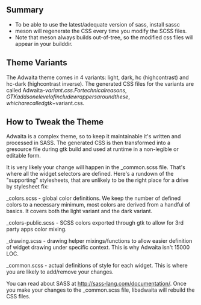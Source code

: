 ## Summary

* To be able to use the latest/adequate version of sass, install sassc
* meson will regenerate the CSS every time you modify the SCSS files.
* Note that meson always builds out-of-tree, so the modified css files will
  appear in your builddir.

## Theme Variants

The Adwaita theme comes in 4 variants: light, dark, hc (highcontrast) and
hc-dark (highcontrast inverse). The generated CSS files for the variants
are called Adwaita-$variant.css. For technical reasons, GTK adds one level
of include wrappers around these, which are called gtk-$variant.css.

## How to Tweak the Theme

Adwaita is a complex theme, so to keep it maintainable it's written and
processed in SASS. The generated CSS is then transformed into a gresource file
during gtk build and used at runtime in a non-legible or editable form.

It is very likely your change will happen in the _common.scss file. That's where
all the widget selectors are defined. Here's a rundown of the "supporting"
stylesheets, that are unlikely to be the right place for a drive by stylesheet
fix:

_colors.scss        - global color definitions. We keep the number of defined
                      colors to a necessary minimum, most colors are derived
                      from a handful of basics. It covers both the light variant
                      and the dark variant.

_colors-public.scss - SCSS colors exported through gtk to allow for 3rd party
                      apps color mixing.

_drawing.scss       - drawing helper mixings/functions to allow easier
                      definition of widget drawing under specific context. This
                      is why Adwaita isn't 15000 LOC.

_common.scss        - actual definitions of style for each widget. This is
                      where you are likely to add/remove your changes.

You can read about SASS at http://sass-lang.com/documentation/. Once you make
your changes to the _common.scss file, libadwaita will rebuild the CSS files.
